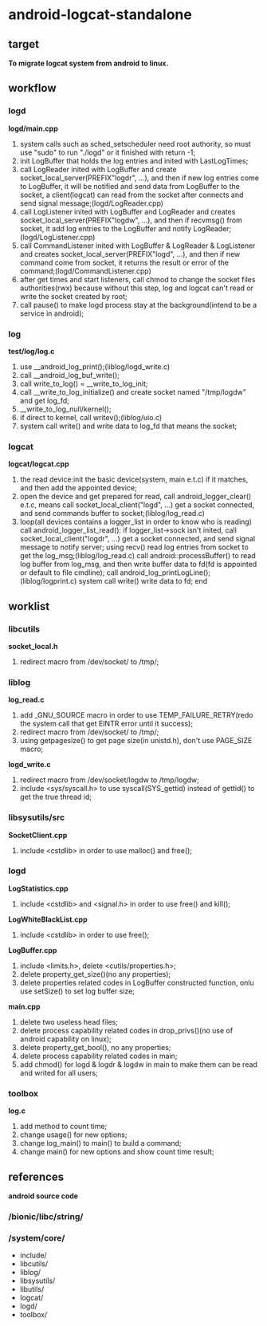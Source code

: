 # android-logcat-standalone
## target
**To migrate logcat system from android to linux.**
## workflow
### logd
**logd/main.cpp**

1. system calls such as sched_setscheduler need root authority, so must use "sudo" to run "./logd" or it finished with return -1;
2. init LogBuffer that holds the log entries and inited with LastLogTimes;
3. call LogReader inited with LogBuffer and create socket_local_server(PREFIX"logdr", ...), and then if new log entries come to LogBuffer, it will be notified and send data from LogBuffer to the socket, a client(logcat) can read from the socket after connects and send signal message;(logd/LogReader.cpp)
4. call LogListener inited with LogBuffer and LogReader and creates socket_local_server(PREFIX"logdw", ...), and then if recvmsg() from socket, it add log entries to the LogBuffer and notify LogReader; (logd/LogListener.cpp)
5. call CommandListener inited with LogBuffer & LogReader & LogListener and creates socket_local_server(PREFIX"logd", ...), and then if new command come from socket, it returns the result or error of the command;(logd/CommandListener.cpp)
6. after get times and start listeners, call chmod to change the socket files authorities(rwx) because without this step, log and logcat can't read or write the socket created by root;
7. call pause() to make logd process stay at the background(intend to be a service in android);

### log
**test/log/log.c**

1. use __android_log_print();(liblog/logd_write.c)
2. call __android_log_buf_write();
3. call write_to_log() = __write_to_log_init;
4. call __write_to_log_initialize() and create socket named "/tmp/logdw" and get log_fd;
5. __write_to_log_null/kernel();
6. if direct to kernel, call writev();(liblog/uio.c)
7. system call write() and write data to log_fd that means the socket;

### logcat
**logcat/logcat.cpp**

1. the read device:init the basic device(system, main e.t.c) if it matches, and then add the appointed device;
2. open the device and get prepared for read, call android_logger_clear() e.t.c, means call socket_local_client("logd", ...) get a socket connected, and send commands buffer to socket;(liblog/log_read.c)
3. loop(all devices contains a logger_list in order to know who is reading)
  call android_logger_list_read():
  if logger_list->sock isn't inited, call socket_local_client("logdr", ...) get a socket connected, and send signal   message to notify server;
  using recv() read log entries from socket to get the log_msg;(liblog/log_read.c)
  call android::processBuffer() to read log buffer from log_msg, and then write buffer data to fd(fd is appointed or default to file cmdline);
  call android_log_printLogLine();(liblog/logprint.c)
  system call write() write data to fd;
end

## worklist

### libcutils
**socket_local.h**

1. redirect macro from /dev/socket/ to /tmp/;

### liblog
**log_read.c**

1. add _GNU_SOURCE macro in order to use TEMP_FAILURE_RETRY(redo the system call that get EINTR error                    until it success); 
2. redirect macro from /dev/socket/ to /tmp/;
3. using getpagesize() to get page size(in unistd.h), don't use PAGE_SIZE macro;

**logd_write.c**

1. redirect macro from /dev/socket/logdw to /tmp/logdw;
2. include \<sys/syscall.h\> to use syscall(SYS_gettid) instead of gettid() to get the true thread id;

### libsysutils/src
**SocketClient.cpp**

1. include \<cstdlib\> in order to use malloc() and free();

### logd
**LogStatistics.cpp**

1. include \<cstdlib\> and \<signal.h\> in order to use free() and kill();

**LogWhiteBlackList.cpp**

1. include \<cstdlib\> in order to use free();

**LogBuffer.cpp**

1. include \<limits.h\>, delete \<cutils/properties.h\>;
2. delete property_get_size()(no any properties);
3. delete properties related codes in LogBuffer constructed function, onlu use setSize() to set log buffer size;

**main.cpp**

1. delete two useless head files;
2. delete process capability related codes in drop_privs()(no use of android capability on linux);
3. delete property_get_bool(), no any properties;
4. delete process capability related codes in main;
5. add chmod() for logd & logdr & logdw in main to make them can be read and writed for all users;

### toolbox
**log.c**

1. add method to count time;
2. change usage() for new options;
3. change log_main() to main() to build a command;
4. change main() for new options and show count time result;

## references
**android source code**
### /bionic/libc/string/
### /system/core/
- include/
- libcutils/
- liblog/
- libsysutils/
- libutils/
- logcat/
- logd/
- toolbox/ 
